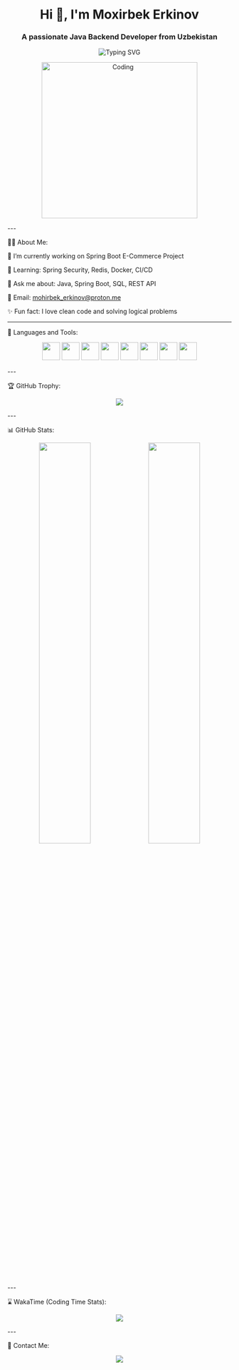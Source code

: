 <!-- Profil Header --><h1 align="center">Hi 👋, I'm Moxirbek Erkinov</h1>
<h3 align="center">A passionate Java Backend Developer from Uzbekistan</h3><p align="center">
  <img src="https://readme-typing-svg.herokuapp.com?font=Fira+Code&weight=500&size=24&pause=1000&center=true&vCenter=true&width=435&lines=Java+Backend+Developer;Spring+Boot+%7C+REST+API+%7C+Security;Always+Learning+New+Things" alt="Typing SVG" />
</p><p align="center">
  <img src="https://media.giphy.com/media/qgQUggAC3Pfv687qPC/giphy.gif" width="350" alt="Coding" />
</p>
---

🧑‍💻 About Me:

🔹 I’m currently working on Spring Boot E-Commerce Project

🔹 Learning: Spring Security, Redis, Docker, CI/CD

🔹 Ask me about: Java, Spring Boot, SQL, REST API

📧 Email: mohirbek_erkinov@proton.me

✨ Fun fact: I love clean code and solving logical problems



---

🚀 Languages and Tools:

<p align="center">
  <img src="https://cdn.jsdelivr.net/gh/devicons/devicon/icons/java/java-original.svg" width="40" />
  <img src="https://cdn.jsdelivr.net/gh/devicons/devicon/icons/spring/spring-original.svg" width="40" />
  <img src="https://cdn.jsdelivr.net/gh/devicons/devicon/icons/mysql/mysql-original.svg" width="40" />
  <img src="https://cdn.jsdelivr.net/gh/devicons/devicon/icons/docker/docker-original.svg" width="40" />
  <img src="https://cdn.jsdelivr.net/gh/devicons/devicon/icons/postgresql/postgresql-original.svg" width="40" />
  <img src="https://cdn.jsdelivr.net/gh/devicons/devicon/icons/redis/redis-original.svg" width="40" />
  <img src="https://cdn.jsdelivr.net/gh/devicons/devicon/icons/linux/linux-original.svg" width="40" />
  <img src="https://cdn.jsdelivr.net/gh/devicons/devicon/icons/intellij/intellij-original.svg" width="40" />
</p>
---

🏆 GitHub Trophy:

<p align="center">
  <img src="https://github-profile-trophy.vercel.app/?username=ErkinovMoxirbek&theme=onedark&no-frame=true&no-bg=true&margin-w=15" />
</p>
---

📊 GitHub Stats:

<p align="center">
  <img src="https://github-readme-stats.vercel.app/api?username=ErkinovMoxirbek&show_icons=true&theme=radical" width="48%" />
  <img src="https://github-readme-stats.vercel.app/api/top-langs/?username=ErkinovMoxirbek&layout=compact&theme=radical" width="48%" />
</p>
---

⌛ WakaTime (Coding Time Stats):

<!-- WakaTime must be set up to show actual data --><p align="center">
  <img src="https://github-readme-stats.vercel.app/api/wakatime?username=ErkinovMoxirbek&theme=radical" />
</p>
---

📩 Contact Me:

<p align="center">
  <a href="mailto:mohirbek_erkinov@proton.me"><img src="https://img.shields.io/badge/Email-%23E4405F.svg?&style=for-the-badge&logo=gmail&logoColor=white" /></a>
  <a href="https://t.me/mohirbek_erkinov"><img src="https://img.shields.io/badge/Telegram-2CA5E0?style=for-the-badge&logo=telegram